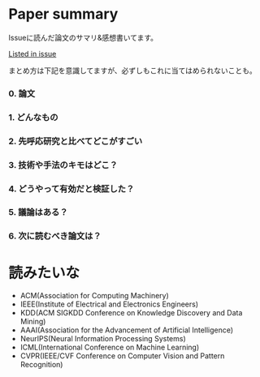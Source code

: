 # Paper summary 
Issueに読んだ論文のサマリ&感想書いてます。

[Listed in issue](https://github.com/tkazusa/papers/issues)

まとめ方は下記を意識してますが、必ずしもこれに当てはめられないことも。

### 0. 論文
### 1. どんなもの
### 2. 先呼応研究と比べてどこがすごい
### 3. 技術や手法のキモはどこ？
### 4. どうやって有効だと検証した？
### 5. 議論はある？
### 6. 次に読むべき論文は？

# 読みたいな
- ACM(Association for Computing Machinery)
- IEEE(Institute of Electrical and Electronics Engineers)
- KDD(ACM SIGKDD Conference on Knowledge Discovery and Data Mining)
- AAAI(Association for the Advancement of Artificial Intelligence)
- NeurIPS(Neural Information Processing Systems)
- ICML(International Conference on Machine Learning)
- CVPR(IEEE/CVF Conference on Computer Vision and Pattern Recognition)
